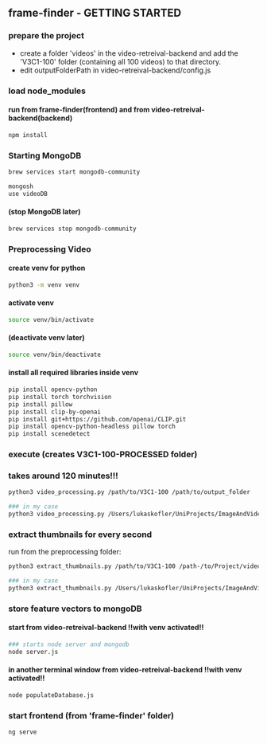 ## frame-finder - GETTING STARTED

### prepare the project
- create a folder 'videos' in the video-retreival-backend and add the 'V3C1-100' folder (containing all 100 videos) to that directory.
- edit outputFolderPath in video-retreival-backend/config.js

### load node_modules
#### run from frame-finder(frontend) and from video-retreival-backend(backend)
```bash
npm install
```

### Starting MongoDB

```bash
brew services start mongodb-community
```
```bash
mongosh
use videoDB
```

#### (stop MongoDB later)
```bash
brew services stop mongodb-community
```

### Preprocessing Video

#### create venv for python

```bash
python3 -m venv venv
```

#### activate venv

```bash
source venv/bin/activate
```

#### (deactivate venv later)
```bash
source venv/bin/deactivate
```

#### install all required libraries inside venv

```bash
pip install opencv-python 
pip install torch torchvision 
pip install pillow 
pip install clip-by-openai
pip install git+https://github.com/openai/CLIP.git
pip install opencv-python-headless pillow torch
pip install scenedetect

```

### execute (creates V3C1-100-PROCESSED folder)
### takes around 120 minutes!!!

```bash
python3 video_processing.py /path/to/V3C1-100 /path/to/output_folder

### in my case
python3 video_processing.py /Users/lukaskofler/UniProjects/ImageAndVideoAnalysis/V3C1-100 /Users/lukaskofler/UniProjects/ImageAndVideoAnalysis/V3C1-100-PROCESSED
```

### extract thumbnails for every second

run from the preprocessing folder:

```bash
python3 extract_thumbnails.py /path/to/V3C1-100 /path-/to/Project/video-retrieval-backend/V3C1-100-THUMBNAILS

### in my case
python3 extract_thumbnails.py /Users/lukaskofler/UniProjects/ImageAndVideoAnalysis/V3C1-100 /Users/lukaskofler/UniProjects/ImageAndVideoAnalysis/V3C1-100-THUMBNAILS
```

### store feature vectors to mongoDB
#### start from video-retreival-backend !!with venv activated!!
```bash
### starts node server and mongodb
node server.js
```
#### in another terminal window from video-retreival-backend !!with venv activated!!
```bash
node populateDatabase.js
```

### start frontend (from 'frame-finder' folder)
```bash
ng serve
```


